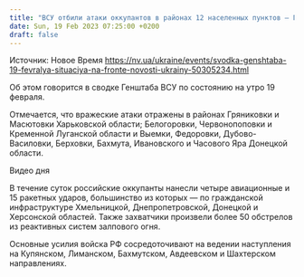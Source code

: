 ```yaml
---
title: "ВСУ отбили атаки оккупантов в районах 12 населенных пунктов — Генштаб"
date: Sun, 19 Feb 2023 07:25:00 +0200
draft: false
---
```

Источник: Новое Время https://nv.ua/ukraine/events/svodka-genshtaba-19-fevralya-situaciya-na-fronte-novosti-ukrainy-50305234.html


Об этом говорится в сводке Генштаба ВСУ по состоянию на утро 19 февраля.

Отмечается, что вражеские атаки отражены в районах Гряниковки и Масютовки Харьковской области; Белогоровки, Червонопоповки и Кременной Луганской области и Выемки, Федоровки, Дубово-Василовки, Берховки, Бахмута, Ивановского и Часового Яра Донецкой области.

  Видео дня   

В течение суток российские оккупанты нанесли четыре авиационные и 15 ракетных ударов, большинство из которых — по гражданской инфраструктуре Хмельницкой, Днепропетровской, Донецкой и Херсонской областей. Также захватчики произвели более 50 обстрелов из реактивных систем залпового огня.

Основные усилия войска РФ сосредоточивают на ведении наступления на Купянском, Лиманском, Бахмутском, Авдеевском и Шахтерском направлениях.
